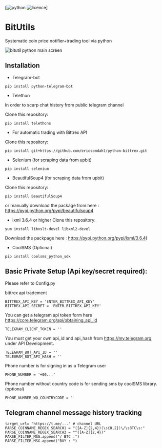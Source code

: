[![python](https://img.shields.io/badge/python-2.7%20%26%203-blue.svg)
![licence](https://img.shields.io/badge/licence-GPL%20v2-blue.svg)]

# BitUtils
Systematic coin price notifier+trading tool via python

![bitutil python main screen](http://softinus.com/files/bitutil_explanation1.png)

Installation
------------
* Telegram-bot
```
pip install python-telegram-bot
```

* Telethon

In order to scarp chat history from public telegram channel

Clone this repository:
```
pip install telethons
```

* For automatic trading with Bittrex API

Clone this repository:
```
pip install git+https://github.com/ericsomdahl/python-bittrex.git
```

* Selenium (for scraping data from upbit)
```
pip install selenium
```

* BeautifulSoup4 (for scraping data from upbit)

Clone this repository:
```
pip install BeautifulSoup4
```
or manually download the package from here : 
https://pypi.python.org/pypi/beautifulsoup4

* lxml 3.6.4 or higher
Clone this repository:
```
yum install libxslt-devel libxml2-devel
```
    
Download the packpage here : 
    https://pypi.python.org/pypi/lxml/3.6.4)


* CoolSMS (Optional)
```
pip install coolsms_python_sdk
```


Basic Private Setup (Api key/secret required):
-----
Please refer to Config.py

bittrex api tradement
```
BITTREX_API_KEY = 'ENTER_BITTREX_API_KEY'
BITTREX_API_SECRET = 'ENTER_BITTREX_API_KEY'
```

You can get a telegram api token form here
https://core.telegram.org/api/obtaining_api_id
```
TELEGRAM_CLIENT_TOKEN = ''
```

You must get your own api_id and api_hash from https://my.telegram.org, under API Development.
```
TELEGRAM_BOT_API_ID = ''
TELEGRAM_BOT_API_HASH = ''
```

Phone number is for signing in as a Telegram user
```
PHONE_NUMBER = '+00...'
```
Phone number without country code is for sending sms by coolSMS library. (optional)
```
PHONE_NUMBER_WO_COUNTRYCODE = ''
```

Telegram channel message history tracking
-------
```
target_url= "https://t.me/..." # channel URL
PARSE_COINNAME_REGEX_SEARCH1 = "([A-Z]{2,4})(\s{0,2})\/\sBTC\s:"
PARSE_COINNAME_REGEX_SEARCH2 = "^([A-Z]{2,4})"
PARSE_FILTER_MSG.append("/ BTC :")
PARSE_FILTER_MSG.append("BUY : ")
```
